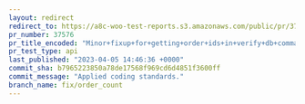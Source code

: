 ```yaml
---
layout: redirect
redirect_to: https://a8c-woo-test-reports.s3.amazonaws.com/public/pr/37576/api/index.html
pr_number: 37576
pr_title_encoded: "Minor+fixup+for+getting+order+ids+in+verify+db+command."
pr_test_type: api
last_published: "2023-04-05 14:46:36 +0000"
commit_sha: b7965223850a78de17568f969cd6d4851f3600ff
commit_message: "Applied coding standards."
branch_name: fix/order_count
---
```

